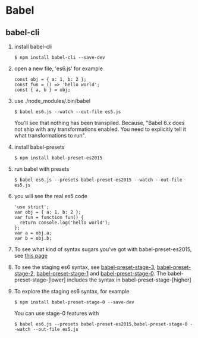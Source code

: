 # Babel

## babel-cli

1. install babel-cli
	```
	$ npm install babel-cli --save-dev
	```
	
2. open a new file, 'es6.js' for example

	```
	const obj = { a: 1, b: 2 };
	const fun = () => 'hello world';
	const { a, b } = obj;
	```
3. use ./node_modules/.bin/babel
	```
	$ babel es6.js --watch --out-file es5.js
	```
	You'll see that nothing has been transpiled. Because, "Babel 6.x does not ship with any transformations enabled. You need to explicitly tell it what transformations to run".
4. install babel-presets
	```
	$ npm install babel-preset-es2015
	```
5. run babel with presets
	```
	$ babel es6.js --presets babel-preset-es2015 --watch --out-file es5.js
	```
6. you will see the real es5 code
	```
	'use strict';
	var obj = { a: 1, b: 2 };
	var fun = function fun() {
	  return console.log('hello world');
	};
	var a = obj.a;
	var b = obj.b;
	```
7. To see what kind of syntax sugars you've got with babel-preset-es2015, see [this page](http://babeljs.io/docs/plugins/preset-es2015/)
8. To see the staging es6 syntax, see [babel-preset-stage-3](https://babeljs.io/docs/plugins/preset-stage-3/), [babel-preset-stage-2](https://babeljs.io/docs/plugins/preset-stage-2/), [babel-preset-stage-1](https://babeljs.io/docs/plugins/preset-stage-0/) and [babel-preset-stage-0](https://babeljs.io/docs/plugins/preset-stage-0/). The babel-preset-stage-[lower] includes the syntax in babel-preset-stage-[higher]
9. To explore the staging es6 syntax, for example
	```
	$ npm install babel-preset-stage-0 --save-dev
	```
	You can use stage-0 features with
	```
	$ babel es6.js --presets babel-preset-es2015,babel-preset-stage-0 --watch --out-file es5.js
	```


